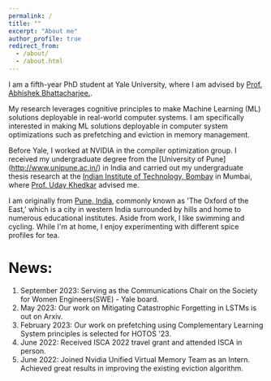 ```yaml
---
permalink: /
title: ""
excerpt: "About me"
author_profile: true
redirect_from: 
  - /about/
  - /about.html
---
```

I am a fifth-year PhD student at Yale University, where I am advised by [Prof. Abhishek Bhattacharjee.](https://www.cs.yale.edu/homes/abhishek/). 

My research leverages cognitive principles to make Machine Learning (ML)  solutions deployable in real-world computer systems. I am specifically interested in making ML solutions deployable in computer system optimizations such as prefetching and eviction in memory management.  

Before Yale, I worked at NVIDIA in the compiler optimization group. I received my undergraduate degree from the [University of Pune] (http://www.unipune.ac.in/) in India and carried out my undergraduate thesis research at the [Indian Institute of Technology, Bombay](https://www.iitb.ac.in/) in Mumbai, where [Prof. Uday Khedkar](https://www.cse.iitb.ac.in/~uday/) advised me.

I am originally from [Pune, India](https://pune.gov.in/), commonly known as 'The Oxford of the East,' which is a city in western India surrounded by hills and home to numerous educational institutes. Aside from work, I like swimming and cycling. While I'm at home, I enjoy experimenting with different spice profiles for tea.


News:
======
1.  September 2023: Serving as the Communications Chair on the Society for Women Engineers(SWE) - Yale board.
2.  May 2023: Our work on Mitigating Catastrophic Forgetting in LSTMs is out on Arxiv.
3.  February 2023: Our work on prefetching using Complementary Learning System principles is selected for HOTOS '23.
4.  June 2022: Received ISCA 2022 travel grant and attended ISCA in person.
5.  June 2022: Joined Nvidia Unified Virtual Memory Team as an Intern. Achieved great results in improving the existing eviction algorithm.

